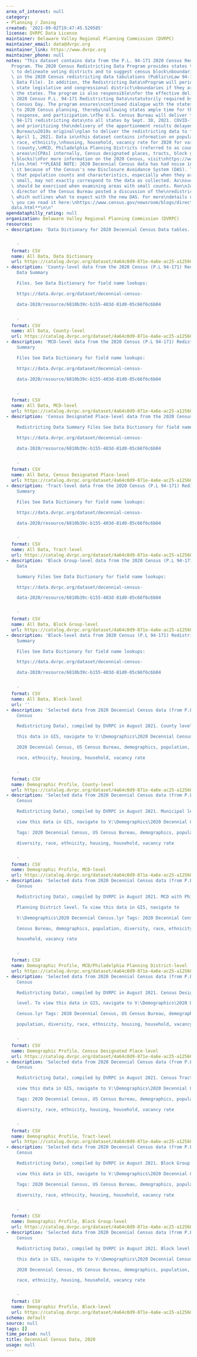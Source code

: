 ```yaml
---
area_of_interest: null
category:
- Planning / Zoning
created: '2021-09-02T19:47:45.529585'
license: DVRPC Data License
maintainer: Delaware Valley Regional Planning Commission (DVRPC)
maintainer_email: data@dvrpc.org
maintainer_link: https://www.dvrpc.org
maintainer_phone: null
notes: "This dataset contains data from the P.L. 94-171 2020 Census Redistricting\n\
  Program. The 2020 Census Redistricting Data Program provides states the\nopportunity\
  \ to delineate voting districts and to suggest census block\nboundaries for use\
  \ in the 2020 Census redistricting data tabulations (Public\nLaw 94-171 Redistricting\
  \ Data File). In addition, the Redistricting Data\nProgram will periodically collect\
  \ state legislative and congressional district\nboundaries if they are changed by\
  \ the states. The program is also responsible\nfor the effective delivery of the\
  \ 2020 Census P.L. 94-171 Redistricting Data\nstatutorily required by one year from\
  \ Census Day. The program ensures\ncontinued dialogue with the states in regard\
  \ to 2020 Census planning, thereby\nallowing states ample time for their planning,\
  \ response, and participation.\nThe U.S. Census Bureau will deliver the Public Law\
  \ 94-171 redistricting data\nto all states by Sept. 30, 2021. COVID-19-related delays\
  \ and prioritizing the\ndelivery of the apportionment results delayed the Census\
  \ Bureau\u2019s original\nplan to deliver the redistricting data to the states by\
  \ April 1, 2021. Data in\nthis dataset contains information on population, diversity,\
  \ race, ethnicity,\nhousing, household, vacancy rate for 2020 for various geographies\
  \ (county,\nMCD, Philadelphia Planning Districts (referred to as county planning\
  \ areas\n[CPAs] internally, Census designated places, tracts, block groups, and\
  \ blocks)\nFor more information on the 2020 Census, visit\nhttps://www.census.gov/programs-surveys/decennial-census/about/rdo/summary-\n\
  files.html **PLEASE NOTE: 2020 Decennial Census data has had noise injected\ninto\
  \ it because of the Census's new Disclosure Avoidance System (DAS). This\ncan mean\
  \ that population counts and characteristics, especially when they are\nparticularly\
  \ small, may not exactly correspond to the data as collected. As\nsuch, caution\
  \ should be exercised when examining areas with small counts. Ron\nJarmin, acting\
  \ director of the Census Bureau posted a discussion of the\nredistricting data,\
  \ which outlines what to expect with the new DAS. For more\ndetails on accuracy\
  \ you can read it here:\nhttps://www.census.gov/newsroom/blogs/director/2021/07/redistricting-\n\
  data.html**\n\n"
opendataphilly_rating: null
organization: Delaware Valley Regional Planning Commission (DVRPC)
resources:
- description: 'Data Dictionary for 2020 Decennial Census Data tables.


    '
  format: CSV
  name: All Data, Data Dictionary
  url: https://catalog.dvrpc.org/dataset/4a64c0d9-871e-4a6e-ac25-a125600097b4/resource/6810b39c-b155-403d-81d0-05c66f6c6b04/download/datadictionary_2020.csv
- description: 'County-level data from the 2020 Census (P.L 94-171) Redistricting
    Data Summary

    Files. See Data Dictionary for field name lookups:

    https://data.dvrpc.org/dataset/decennial-census-

    data-2020/resource/6810b39c-b155-403d-81d0-05c66f6c6b04


    '
  format: CSV
  name: All Data, County-level
  url: https://catalog.dvrpc.org/dataset/4a64c0d9-871e-4a6e-ac25-a125600097b4/resource/59c78094-2dcd-4cae-b318-b159e8f608f6/download/allcounty.csv
- description: 'MCD-level data from the 2020 Census (P.L 94-171) Redistricting Data
    Summary

    Files See Data Dictionary for field name lookups:

    https://data.dvrpc.org/dataset/decennial-census-

    data-2020/resource/6810b39c-b155-403d-81d0-05c66f6c6b04


    '
  format: CSV
  name: All Data, MCD-level
  url: https://catalog.dvrpc.org/dataset/4a64c0d9-871e-4a6e-ac25-a125600097b4/resource/df39b48a-a1f7-49de-b0f2-06f23c26b189/download/allmcd.csv
- description: 'Census Designated Place-level data from the 2020 Census (P.L 94-171)

    Redistricting Data Summary Files See Data Dictionary for field name lookups:

    https://data.dvrpc.org/dataset/decennial-census-

    data-2020/resource/6810b39c-b155-403d-81d0-05c66f6c6b04


    '
  format: CSV
  name: All Data, Census Designated Place-level
  url: https://catalog.dvrpc.org/dataset/4a64c0d9-871e-4a6e-ac25-a125600097b4/resource/16e0a6c1-9218-47ea-959e-5233b3094bb3/download/cdp.csv
- description: 'Tract-level data from the 2020 Census (P.L 94-171) Redistricting Data
    Summary

    Files See Data Dictionary for field name lookups:

    https://data.dvrpc.org/dataset/decennial-census-

    data-2020/resource/6810b39c-b155-403d-81d0-05c66f6c6b04


    '
  format: CSV
  name: All Data, Tract-level
  url: https://catalog.dvrpc.org/dataset/4a64c0d9-871e-4a6e-ac25-a125600097b4/resource/c8a0012f-809d-40ab-a3da-01ca234d4982/download/alltract.csv
- description: 'Block Group-level data from the 2020 Census (P.L 94-171) Redistricting
    Data

    Summary Files See Data Dictionary for field name lookups:

    https://data.dvrpc.org/dataset/decennial-census-

    data-2020/resource/6810b39c-b155-403d-81d0-05c66f6c6b04


    '
  format: CSV
  name: All Data, Block Group-level
  url: https://catalog.dvrpc.org/dataset/4a64c0d9-871e-4a6e-ac25-a125600097b4/resource/516c1b8c-5f63-4ff9-b2ba-9202e1a5ee21/download/allblocksgroup.csv
- description: 'Block-level data from 2020 Census (P.L 94-171) Redistricting Data
    Summary

    Files See Data Dictionary for field name lookups:

    https://data.dvrpc.org/dataset/decennial-census-

    data-2020/resource/6810b39c-b155-403d-81d0-05c66f6c6b04


    '
  format: CSV
  name: All Data, Block-level
  url: ''
- description: 'Selected data from 2020 Decennial Census data (from P.L. 94-171 2020
    Census

    Redistricting Data), compiled by DVRPC in August 2021. County level. To view

    this data in GIS, navigate to V:\Demographics\2020 Decennial Census.lyr Tags:

    2020 Decennial Census, US Census Bureau, demographics, population, diversity,

    race, ethnicity, housing, household, vacancy rate


    '
  format: CSV
  name: Demographic Profile, County-level
  url: https://catalog.dvrpc.org/dataset/4a64c0d9-871e-4a6e-ac25-a125600097b4/resource/9b9f1980-69de-4603-8dde-4a253ab03c2f/download/county.csv
- description: 'Selected data from 2020 Decennial Census data (from P.L. 94-171 2020
    Census

    Redistricting Data), compiled by DVRPC in August 2021. Municipal level. To

    view this data in GIS, navigate to V:\Demographics\2020 Decennial Census.lyr

    Tags: 2020 Decennial Census, US Census Bureau, demographics, population,

    diversity, race, ethnicity, housing, household, vacancy rate


    '
  format: CSV
  name: Demographic Profile, MCD-level
  url: https://catalog.dvrpc.org/dataset/4a64c0d9-871e-4a6e-ac25-a125600097b4/resource/986f17aa-3e3c-4725-aa86-127cf799057b/download/mcd.csv
- description: 'Selected data from 2020 Decennial Census data (from P.L. 94-171 2020
    Census

    Redistricting Data), compiled by DVRPC in August 2021. MCD with Philly

    Planning District level. To view this data in GIS, navigate to

    V:\Demographics\2020 Decennial Census.lyr Tags: 2020 Decennial Census, US

    Census Bureau, demographics, population, diversity, race, ethnicity, housing,

    household, vacancy rate


    '
  format: CSV
  name: Demographic Profile, MCD/Philadelphia Planning District-level
  url: https://catalog.dvrpc.org/dataset/4a64c0d9-871e-4a6e-ac25-a125600097b4/resource/4be6f769-b41f-480d-bcee-1c5706eba513/download/mcd_phipd.csv
- description: 'Selected data from 2020 Decennial Census data (from P.L. 94-171 2020
    Census

    Redistricting Data), compiled by DVRPC in August 2021. Census Designated Place

    level. To view this data in GIS, navigate to V:\Demographics\2020 Decennial

    Census.lyr Tags: 2020 Decennial Census, US Census Bureau, demographics,

    population, diversity, race, ethnicity, housing, household, vacancy rate


    '
  format: CSV
  name: Demographic Profile, Census Designated Place-level
  url: https://catalog.dvrpc.org/dataset/4a64c0d9-871e-4a6e-ac25-a125600097b4/resource/1734789c-36a9-437e-bbdb-9d088dc6eab8/download/cdp.csv
- description: 'Selected data from 2020 Decennial Census data (from P.L. 94-171 2020
    Census

    Redistricting Data), compiled by DVRPC in August 2021. Census Tract level. To

    view this data in GIS, navigate to V:\Demographics\2020 Decennial Census.lyr

    Tags: 2020 Decennial Census, US Census Bureau, demographics, population,

    diversity, race, ethnicity, housing, household, vacancy rate


    '
  format: CSV
  name: Demographic Profile, Tract-level
  url: https://catalog.dvrpc.org/dataset/4a64c0d9-871e-4a6e-ac25-a125600097b4/resource/6bccb744-610d-4d5f-bebe-06ecf47dd157/download/tract.csv
- description: 'Selected data from 2020 Decennial Census data (from P.L. 94-171 2020
    Census

    Redistricting Data), compiled by DVRPC in August 2021. Block Group level. To

    view this data in GIS, navigate to V:\Demographics\2020 Decennial Census.lyr

    Tags: 2020 Decennial Census, US Census Bureau, demographics, population,

    diversity, race, ethnicity, housing, household, vacancy rate


    '
  format: CSV
  name: Demographic Profile, Block Group-level
  url: https://catalog.dvrpc.org/dataset/4a64c0d9-871e-4a6e-ac25-a125600097b4/resource/6bb89c85-c4ab-4a07-877f-c81135bb7ebe/download/blockgroup.csv
- description: 'Selected data from 2020 Decennial Census data (from P.L. 94-171 2020
    Census

    Redistricting Data), compiled by DVRPC in August 2021. Block level. To view

    this data in GIS, navigate to V:\Demographics\2020 Decennial Census.lyr Tags:

    2020 Decennial Census, US Census Bureau, demographics, population, diversity,

    race, ethnicity, housing, household, vacancy rate


    '
  format: CSV
  name: Demographic Profile, Block-level
  url: https://catalog.dvrpc.org/dataset/4a64c0d9-871e-4a6e-ac25-a125600097b4/resource/aab05c04-d4c6-4c6c-9860-81132c28fc49/download/block.csv
schema: default
source: null
tags: []
time_period: null
title: Decennial Census Data, 2020
usage: null
---
```

